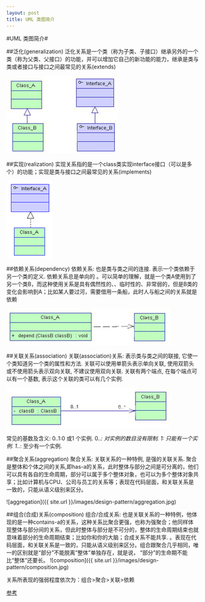 ```yaml
---
layout: post
title: UML 类图简介
---
```


#UML 类图简介#

##泛化(generalization)
泛化关系是一个类（称为子类、子接口）继承另外的一个类（称为父类、父接口）的功能，并可以增加它自己的新功能的能力，继承是类与类或者接口与接口之间最常见的关系(extends)
   
  ![generalization](/images/design-pattern/extends.jpg)

##实现(realization)
实现关系指的是一个class类实现interface接口（可以是多个）的功能；实现是类与接口之间最常见的关系(implements)
   
  ![realization](/images/design-pattern/implements.jpg)
  
##依赖关系(dependency)
依赖关系: 也是类与类之间的连接. 表示一个类依赖于另一个类的定义. 依赖关系总是单向的 。可以简单的理解，就是一个类A使用到了另一个类B，而这种使用关系是具有偶然性的、、临时性的、非常弱的，但是B类的变化会影响到A；比如某人要过河，需要借用一条船，此时人与船之间的关系就是依赖
  
  ![dependency](/images/design-pattern/dependency.jpg)

##关联关系(association)
关联(association)关系: 表示类与类之间的联接, 它使一个类知道另一个类的属性和方法. 
关联可以使用单箭头表示单向关联, 使用双箭头或不使用箭头表示双向关联, 不建议使用双向关联. 关联有两个端点, 在每个端点可以有一个基数, 表示这个关联的类可以有几个实例. 
  
  ![generalization](/images/design-pattern/association.jpg)
   
常见的基数及含义: 
0..1:0 或1 个实例. 
0..*: 对实例的数目没有限制. 
1: 只能有一个实例. 
1..*: 至少有一个实例. 

##聚合关系(aggregation)
聚合关系: 关联关系的一种特例, 是强的关联关系. 聚合是整体和个体之间的关系,即has-a的关系，此时整体与部分之间是可分离的，他们可以具有各自的生命周期，部分可以属于多个整体对象，也可以为多个整体对象共享；比如计算机与CPU、公司与员工的关系等；表现在代码层面，和关联关系是一致的，只能从语义级别来区分。
   
  ![aggregation]({{ site.url }}/images/design-pattern/aggregation.jpg)

##组合(合成)关系(composition)
组合/合成关系: 也是关联关系的一种特例，他体现的是一种contains-a的关系，这种关系比聚合更强，也称为强聚合；他同样体现整体与部分间的关系，但此时整体与部分是不可分的，整体的生命周期结束也就意味着部分的生命周期结束；比如你和你的大脑；合成关系不能共享. 。表现在代码层面，和关联关系是一致的，只能从语义级别来区分。组合跟聚合几乎相同，唯一的区别就是“部分”不能脱离“整体”单独存在，就是说， “部分”的生命期不能比“整体”还要长。
  ![composition]({{ site.url }}/images/design-pattern/composition.jpg)
   
关系所表现的强弱程度依次为：组合>聚合>关联>依赖

[参考](http://justsee.iteye.com/blog/808799)